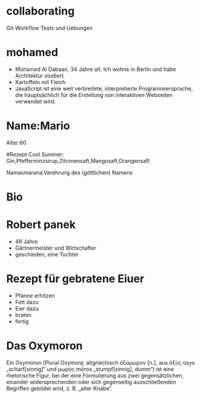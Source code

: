 # collaborating
Git-Workflow Tests und Uebungen


# mohamed
- Mohamed Al Dabaan, 34 Jahre alt. Ich wohne in Berlin und habe Architektur studiert.
- Kartoffeln mit Fleich
- JavaScript ist eine weit verbreitete, interpretierte Programmiersprache, die hauptsächlich für die Erstellung von interaktiven Webseiten verwendet wird.

 # Name:Mario
Alter:60

#Rezept
Cool Summer:
Gin,Pfefferminzsirup,Zitronensaft,Mangosaft,Orangensaft

Namasmarana:Verehrung des (göttlichen) Namens 



# Bio
# Robert panek
- 49 Jahre
- Gärtnermeister und Wirtschafter
- geschieden, eine Tochter

# Rezept für gebratene Eiuer
- Pfanne erhitzen
- Fett dazu
- Eier dazu
- braten
- fertig

# Das Oxymoron
Ein Oxymoron (Plural Oxymora; altgriechisch ὀξύμωρον [n.], aus ὀξύς oxys „scharf[sinnig]“ und μωρός mōros „stumpf[sinnig], dumm“) ist eine rhetorische Figur, bei der eine Formulierung aus zwei gegensätzlichen, einander widersprechenden oder sich gegenseitig ausschließenden Begriffen gebildet wird, z. B. „alter Knabe“.



